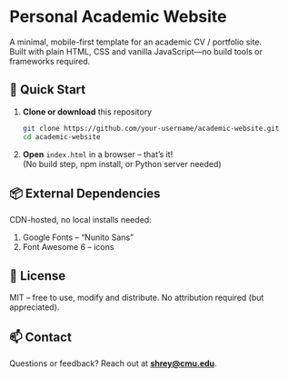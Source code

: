 # Personal Academic Website

A minimal, mobile-first template for an academic CV / portfolio site.  
Built with plain HTML, CSS and vanilla JavaScript—no build tools or frameworks required.

## 🔧 Quick Start
1. **Clone or download** this repository  
   ```bash
   git clone https://github.com/your-username/academic-website.git
   cd academic-website
   ```
2. **Open** `index.html` in a browser – that’s it!  
   (No build step, npm install, or Python server needed)

## 📦 External Dependencies
CDN-hosted, no local installs needed:
1. Google Fonts – “Nunito Sans”  
2. Font Awesome 6 – icons

## 📄 License
MIT – free to use, modify and distribute. No attribution required (but appreciated).

## 📫 Contact
Questions or feedback? Reach out at **shrey@cmu.edu**.